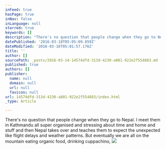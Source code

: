 ```yaml
---
inFeed: true
hasPage: true
inNav: false
inLanguage: null
starred: true
keywords: []
description: "There's no question that people change when they go to Nepal. I meet them in Kathmandu all super organised and stressing about time and home and stuff and then Nepal takes over and teaches them to expect the unexpected like flight delays and weather patterns. But eventually we are all on the mountain eating organic food, drinking cuppachino,"
datePublished: '2016-03-18T05:05:09.859Z'
dateModified: '2016-03-18T05:01:57.176Z'
title: ''
author: []
sourcePath: _posts/2016-03-14-14574dfd-313d-4230-a801-922e2f554883.md
published: true
authors: []
publisher:
  name: null
  domain: null
  url: null
  favicon: null
url: 14574dfd-313d-4230-a801-922e2f554883/index.html
_type: Article

---
```

There's no question that people change when they go to Nepal. I meet them in Kathmandu all super organised and stressing about time and home and stuff and then Nepal takes over and teaches them to expect the unexpected like flight delays and weather patterns. But eventually we are all on the mountain eating organic food, drinking cuppachino,
![](https://s3-us-west-2.amazonaws.com/the-grid-img/p/b685087fbd65396661f7f5d33c4922167e6a57a2.jpg)